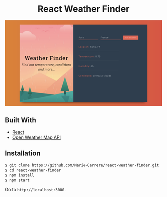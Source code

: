 <h1 align="center">React Weather Finder</h1>

<img src="src/img/weather-finder-img.png" style="max-width:100%" alt="Weather-finder-app" />

## Built With
* [React](https://reactjs.org/)
* [Open Weather Map API](https://openweathermap.org/)


## Installation

```
$ git clone https://github.com/Marie-Carrere/react-weather-finder.git
$ cd react-weather-finder
$ npm install
$ npm start
```

Go to `http://localhost:3000`.